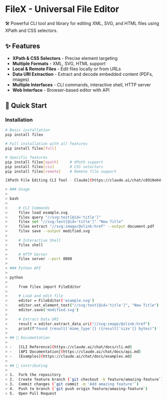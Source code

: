 # FileX - Universal File Editor

🛠️ Powerful CLI tool and library for editing XML, SVG, and HTML files using XPath and CSS selectors.

## ✨ Features

- **XPath & CSS Selectors** - Precise element targeting
- **Multiple Formats** - XML, SVG, HTML support  
- **Local & Remote Files** - Edit files locally or from URLs
- **Data URI Extraction** - Extract and decode embedded content (PDFs, images)
- **Multiple Interfaces** - CLI commands, interactive shell, HTTP server
- **Web Interface** - Browser-based editor with API

## 🚀 Quick Start

### Installation

```bash
# Basic installation
pip install filex

# Full installation with all features
pip install filex[full]

# Specific features
pip install filex[xpath]     # XPath support
pip install filex[css]       # CSS selectors  
pip install filex[remote]    # Remote file support

[XPath File Editing CLI Tool - Claude](https://claude.ai/chat/c8910e64-c97a-448f-bee7-7b6237b8145f)

> ### Usage
> 
> bash
> 
>     # CLI Commands
>     filex load example.svg
>     filex query "//svg:text[@id='title']"
>     filex set "//svg:text[@id='title']" "New Title"
>     filex extract "//svg:image/@xlink:href" --output document.pdf
>     filex save --output modified.svg
>     
>     # Interactive Shell
>     filex shell
>     
>     # HTTP Server
>     filex server --port 8080
> 
> ### Python API
> 
> python
> 
>     from filex import FileEditor
>     
>     # Load and edit file
>     editor = FileEditor('example.svg')
>     editor.set_element_text("//svg:text[@id='title']", "New Title")
>     editor.save('modified.svg')
>     
>     # Extract Data URI
>     result = editor.extract_data_uri("//svg:image/@xlink:href")
>     print(f"Found {result['mime_type']} ({result['size']} bytes)")
> 
> ## 📖 Documentation
> 
> -   [CLI Reference](https://claude.ai/chat/docs/cli.md)
> -   [API Documentation](https://claude.ai/chat/docs/api.md)
> -   [Examples](https://claude.ai/chat/docs/examples.md)
> 
> ## 🤝 Contributing
> 
> 1.  Fork the repository
> 2.  Create feature branch (`git checkout -b feature/amazing-feature`)
> 3.  Commit changes (`git commit -m 'Add amazing feature'`)
> 4.  Push to branch (`git push origin feature/amazing-feature`)
> 5.  Open Pull Request